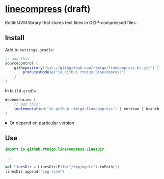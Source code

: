 # [linecompress](https://github.com/rtmigo/linecompress_kt) (draft)

Kotlin/JVM library that stores text lines in GZIP-compressed files.

## Install

Add to `settings.gradle`:

```groovy
// add this:
sourceControl {
    gitRepository("ssh://git@github.com/rtmigo/linecompress_kt.git") {
        producesModule("io.github.rtmigo:linecompress")
    }
}
```

In `build.gradle`:

```groovy
dependencies {
    // add this: 
    implementation("io.github.rtmigo:linecompress") { version { branch = 'staging' }}
}    
```

<details>
  <summary>Or depend on particular version</summary>

```groovy
dependencies {
    implementation "io.github.rtmigo:linecompress:0.0.1"
    // ...
}
```
</details>

## Use

```kotlin
import io.github.rtmigo.linecompress.LinesDir

...

val linesDir = LinesDir(File("/tmp/mydir").toPath())
linesDir.append("Log line")
```